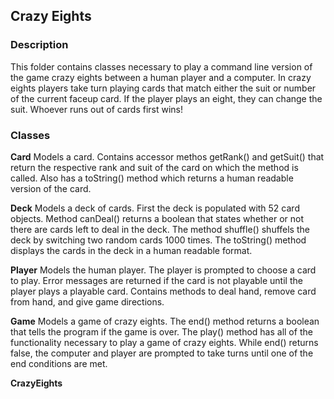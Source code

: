 ## Crazy Eights

### Description
This folder contains classes necessary to play a command line version of the game crazy eights between a human player and a computer. 
In crazy eights players take turn playing cards that match either the suit or number of the current faceup card. If the player plays an
eight, they can change the suit. Whoever runs out of cards first wins!

### Classes
**Card**
Models a card. Contains accessor methos getRank() and getSuit() that return the respective rank and suit of 
the card on which the method is called. Also has a toString() method which returns a human readable version of the card.

**Deck**
Models a deck of cards. First the deck is populated with 52 card objects. Method canDeal() returns a boolean that states 
whether or not there are cards left to deal in the deck. The method shuffle() shuffels the deck by switching two random cards
1000 times. The toString() method displays the cards in the deck in a human readable format.

**Player**
Models the human player. The player is prompted to choose a card to play. Error messages are returned if the card is not playable 
until the player plays a playable card. Contains methods to deal hand, remove card from hand, 
and give game directions.

**Game**
Models a game of crazy eights. The end() method returns a boolean that tells the program if the game is over. The play() method
has all of the functionality necessary to play a game of crazy eights. While end() returns false, the computer and player are
prompted to take turns until one of the end conditions are met. 

**CrazyEights**


